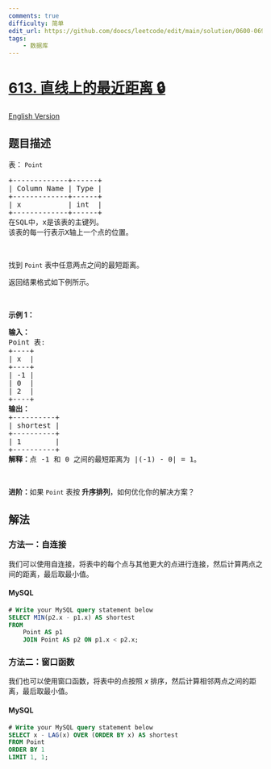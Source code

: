 ```yaml
---
comments: true
difficulty: 简单
edit_url: https://github.com/doocs/leetcode/edit/main/solution/0600-0699/0613.Shortest%20Distance%20in%20a%20Line/README.md
tags:
    - 数据库
---
```


<!-- problem:start -->

# [613. 直线上的最近距离 🔒](https://leetcode.cn/problems/shortest-distance-in-a-line)

[English Version](/solution/0600-0699/0613.Shortest%20Distance%20in%20a%20Line/README_EN.md)

## 题目描述

<!-- description:start -->

<p>表：&nbsp;<code>Point</code></p>

<pre>
+-------------+------+
| Column Name | Type |
+-------------+------+
| x           | int  |
+-------------+------+
在SQL中，x是该表的主键列。
该表的每一行表示X轴上一个点的位置。
</pre>

<p>&nbsp;</p>

<p>找到 <code>Point</code> 表中任意两点之间的最短距离。</p>

<p>返回结果格式如下例所示。</p>

<p>&nbsp;</p>

<p><strong>示例 1：</strong></p>

<pre>
<b>输入：</b>
Point 表:
+----+
| x  |
+----+
| -1 |
| 0  |
| 2  |
+----+
<b>输出：</b>
+----------+
| shortest |
+----------+
| 1        |
+----------+
<b>解释：</b>点 -1 和 0 之间的最短距离为 |(-1) - 0| = 1。
</pre>

<p>&nbsp;</p>

<p><strong>进阶：</strong>如果 <code>Point</code> 表按 <strong>升序排列</strong>，如何优化你的解决方案？</p>

<!-- description:end -->

## 解法

<!-- solution:start -->

### 方法一：自连接

我们可以使用自连接，将表中的每个点与其他更大的点进行连接，然后计算两点之间的距离，最后取最小值。

<!-- tabs:start -->

#### MySQL

```sql
# Write your MySQL query statement below
SELECT MIN(p2.x - p1.x) AS shortest
FROM
    Point AS p1
    JOIN Point AS p2 ON p1.x < p2.x;
```

<!-- tabs:end -->

<!-- solution:end -->

<!-- solution:start -->

### 方法二：窗口函数

我们也可以使用窗口函数，将表中的点按照 $x$ 排序，然后计算相邻两点之间的距离，最后取最小值。

<!-- tabs:start -->

#### MySQL

```sql
# Write your MySQL query statement below
SELECT x - LAG(x) OVER (ORDER BY x) AS shortest
FROM Point
ORDER BY 1
LIMIT 1, 1;
```

<!-- tabs:end -->

<!-- solution:end -->

<!-- problem:end -->
